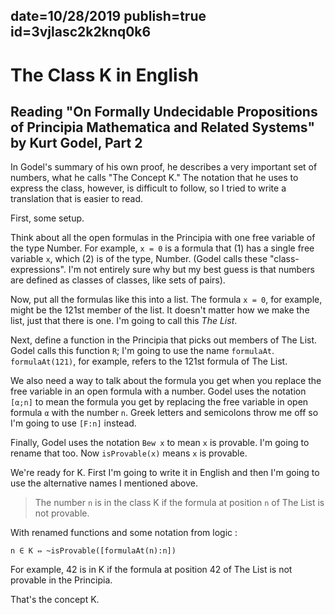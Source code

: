 date=10/28/2019
publish=true
id=3vjlasc2k2knq0k6
---


# The Class K in English
## Reading "On Formally Undecidable Propositions of Principia Mathematica and Related Systems" by Kurt Godel, Part 2

In Godel's summary of his own proof, he describes a very important set of numbers, what he calls "The Concept K." The notation that he uses to express the class, however, is difficult to follow, so I tried to write a translation that is easier to read.

First, some setup.

Think about all the open formulas in the Principia with one free variable of the type Number. For example, `x = 0` is a formula that (1) has a single free variable `x`, which (2) is of the type, Number. (Godel calls these "class-expressions". I'm not entirely sure why but my best guess is that numbers are defined as classes of classes, like sets of pairs).

Now, put all the formulas like this into a list. The formula `x = 0`, for example, might be the 121st member of the list. It doesn't matter how we make the list, just that there is one. I'm going to call this *The List*.

Next, define a function in the Principia that picks out members of The List. Godel calls this function `R`; I'm going to use the name `formulaAt`. `formulaAt(121)`, for example,  refers to the 121st formula of The List.

We also need a way to talk about the formula you get when you replace the free variable in an open formula with a number. Godel uses the notation `[α;n]` to mean the formula you get by replacing the free variable in open formula `α` with the number `n`. Greek letters and semicolons throw me off so I'm going to use `[F:n]` instead.

Finally, Godel uses the notation `Bew x` to mean `x` is provable. I'm going to rename that too. Now `isProvable(x)` means `x` is provable.

We're ready for K. First I'm going to write it in English and then I'm going to use the alternative names I mentioned above.

> The number `n` is in the class K if the formula at position `n` of The List is not provable.

With renamed functions and some notation from logic :

```text
n ∈ K ⇔ ~isProvable([formulaAt(n):n])
```
For example, 42 is in K if the formula at position 42 of The List is not provable in the Principia.

That's the concept K.
